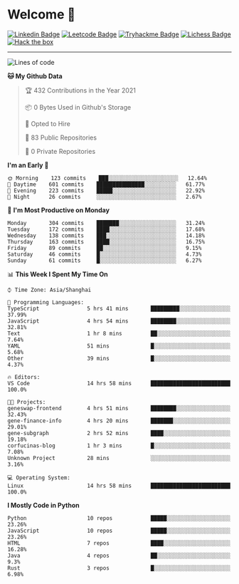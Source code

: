 # Welcome 👋

[![Linkedin Badge](https://img.shields.io/badge/-PedroTorres-blue?style=flat-square&logo=Linkedin&logoColor=white&link=https://www.linkedin.com/in/PedroTorres/)](https://www.linkedin.com/in/pedro-torres-cruz/)
[![Leetcode Badge](https://img.shields.io/badge/profile-leetcode-green)](https://leetcode.com/corfucinas/)
[![Tryhackme Badge](https://img.shields.io/badge/profile-tryhackme-blue)](https://tryhackme.com/p/Corfucinas/)
[![Lichess Badge](https://img.shields.io/badge/challenge_me-lichess-yellow)](https://lichess.org/@/Corfucinas)
[![Hack the box](https://img.shields.io/badge/hack_the_box-profile-red)](https://www.hackthebox.eu/profile/375826)

---

<!--START_SECTION:waka-->
![Lines of code](https://img.shields.io/badge/From%20Hello%20World%20I%27ve%20Written-1.5%20million%20lines%20of%20code-blue)

**🐱 My Github Data** 

> 🏆 432 Contributions in the Year 2021
 > 
> 📦 0 Bytes Used in Github's Storage 
 > 
> 💼 Opted to Hire
 > 
> 📜 83 Public Repositories 
 > 
> 🔑 0 Private Repositories  
 > 
**I'm an Early 🐤** 

```text
🌞 Morning    123 commits    ███░░░░░░░░░░░░░░░░░░░░░░   12.64% 
🌆 Daytime    601 commits    ███████████████░░░░░░░░░░   61.77% 
🌃 Evening    223 commits    █████░░░░░░░░░░░░░░░░░░░░   22.92% 
🌙 Night      26 commits     ░░░░░░░░░░░░░░░░░░░░░░░░░   2.67%

```
📅 **I'm Most Productive on Monday** 

```text
Monday       304 commits    ███████░░░░░░░░░░░░░░░░░░   31.24% 
Tuesday      172 commits    ████░░░░░░░░░░░░░░░░░░░░░   17.68% 
Wednesday    138 commits    ███░░░░░░░░░░░░░░░░░░░░░░   14.18% 
Thursday     163 commits    ████░░░░░░░░░░░░░░░░░░░░░   16.75% 
Friday       89 commits     ██░░░░░░░░░░░░░░░░░░░░░░░   9.15% 
Saturday     46 commits     █░░░░░░░░░░░░░░░░░░░░░░░░   4.73% 
Sunday       61 commits     █░░░░░░░░░░░░░░░░░░░░░░░░   6.27%

```


📊 **This Week I Spent My Time On** 

```text
⌚︎ Time Zone: Asia/Shanghai

💬 Programming Languages: 
TypeScript               5 hrs 41 mins       █████████░░░░░░░░░░░░░░░░   37.99% 
JavaScript               4 hrs 54 mins       ████████░░░░░░░░░░░░░░░░░   32.81% 
Text                     1 hr 8 mins         ██░░░░░░░░░░░░░░░░░░░░░░░   7.64% 
YAML                     51 mins             █░░░░░░░░░░░░░░░░░░░░░░░░   5.68% 
Other                    39 mins             █░░░░░░░░░░░░░░░░░░░░░░░░   4.37%

🔥 Editors: 
VS Code                  14 hrs 58 mins      █████████████████████████   100.0%

🐱‍💻 Projects: 
geneswap-frontend        4 hrs 51 mins       ████████░░░░░░░░░░░░░░░░░   32.43% 
gene-finance-info        4 hrs 20 mins       ███████░░░░░░░░░░░░░░░░░░   29.01% 
gene-subgraph            2 hrs 52 mins       ████░░░░░░░░░░░░░░░░░░░░░   19.18% 
corfucinas-blog          1 hr 3 mins         █░░░░░░░░░░░░░░░░░░░░░░░░   7.08% 
Unknown Project          28 mins             ░░░░░░░░░░░░░░░░░░░░░░░░░   3.16%

💻 Operating System: 
Linux                    14 hrs 58 mins      █████████████████████████   100.0%

```

**I Mostly Code in Python** 

```text
Python                   10 repos            █████░░░░░░░░░░░░░░░░░░░░   23.26% 
JavaScript               10 repos            █████░░░░░░░░░░░░░░░░░░░░   23.26% 
HTML                     7 repos             ████░░░░░░░░░░░░░░░░░░░░░   16.28% 
Java                     4 repos             ██░░░░░░░░░░░░░░░░░░░░░░░   9.3% 
Rust                     3 repos             █░░░░░░░░░░░░░░░░░░░░░░░░   6.98%

```



<!--END_SECTION:waka-->
